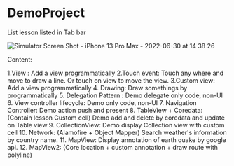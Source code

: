 # DemoProject
List lesson listed in Tab bar

![Simulator Screen Shot - iPhone 13 Pro Max - 2022-06-30 at 14 38 26](https://user-images.githubusercontent.com/70845041/176620974-18ede814-21ca-4e76-80db-8b2ea5ccbd0f.png)

Content:

1.View : Add a view programmatically
2.Touch event: Touch any where and move to draw a line. Or touch on view to move the view.
3.Custom view: Add a view programmatically
4. Drawing: Draw somethings by programmatically
5. Delegation Pattern : Demo delegate only code, non-UI
6. View controller lifecycle: Demo only code, non-UI
7. Navigation Controller: Demo action push and present
8. TableView + Coredata: (Contain lesson Custom cell) Demo add and delete by coredata and update on Table view
9. CollectionView: Demo display Collection view with custom cell
10. Network: (Alamofire + Object Mapper) Search weather's information by country name.
11. MapView: Display annotation of earth quake by google api.
12. MapView2: (Core location + custom annotation + draw route with polyline) 
